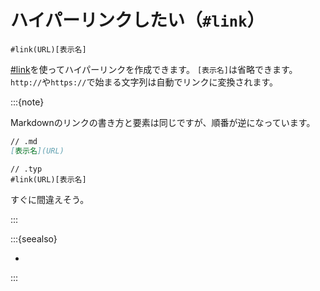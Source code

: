 # ハイパーリンクしたい（``#link``）

```text
#link(URL)[表示名]
```

[#link](https://typst.app/docs/reference/model/link/)を使ってハイパーリンクを作成できます。
``[表示名]``は省略できます。
``http://``や``https://``で始まる文字列は自動でリンクに変換されます。

:::{note}

Markdownのリンクの書き方と要素は同じですが、順番が逆になっています。

```md
// .md
[表示名](URL)
```

```text
// .typ
#link(URL)[表示名]
```

すぐに間違えそう。

:::

:::{seealso}

- [](../latex/latex-hyperref.md)

:::
